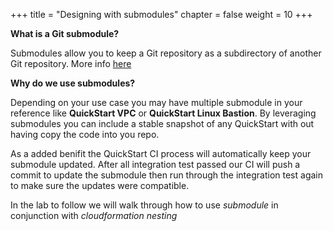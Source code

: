 +++
title = "Designing with submodules"
chapter = false
weight = 10
+++

**What is a Git submodule?**

Submodules allow you to keep a Git repository as a subdirectory of another Git repository.  More info [here](https://git-scm.com/book/en/v2/Git-Tools-Submodules)


**Why do we use submodules?**

Depending on your use case you may have multiple submodule in your reference like __QuickStart VPC__ or __QuickStart Linux Bastion__. By leveraging submodules you can include a stable snapshot of any QuickStart with out having copy the code into you repo. 

As a added benifit the QuickStart CI process will automatically keep your submodule updated. After all integration test passed our CI will push a commit to update the submodule then run through the integration test again to make sure the updates were compatible. 

In the lab to follow we will walk through how to use _submodule_ in conjunction with _cloudformation nesting_
